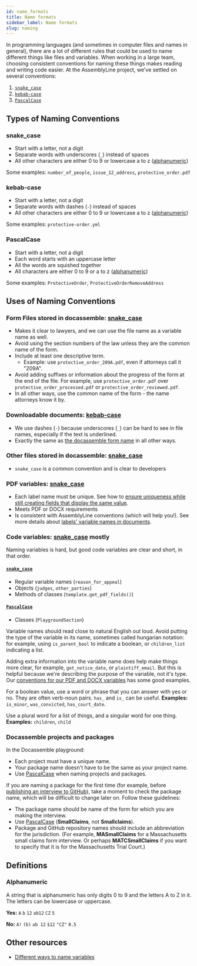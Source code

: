 ```yaml
---
id: name_formats
title: Name formats
sidebar_label: Name formats
slug: naming
---
```


In programming languages (and sometimes in computer files and names in general),
there are a lot of different rules that could be used to name different things like files
and variables. When working in a large team, choosing consistent conventions for naming these
things makes reading and writing code easier. At the AssemblyLine project, we've settled on
several conventions:

1. [`snake_case`](#snake_case)
1. [`kebab-case`](#kebab-case)
1. [`PascalCase`](#pascalcase)

## Types of Naming Conventions

### snake_case

* Start with a letter, not a digit
* Separate words with underscores (`_`) instead of spaces
* All other characters are either 0 to 9 or lowercase a to z ([alphanumeric](#alphanumeric))

Some examples: `number_of_people`, `issue_12_address`, `protective_order.pdf`

### kebab-case

* Start with a letter, not a digit
* Separate words with dashes (`-`) instead of spaces
* All other characters are either 0 to 9 or lowercase a to z ([alphanumeric](#alphanumeric))

Some examples: `protective-order.yml`

### PascalCase

* Start with a letter, not a digit
* Each word starts with an uppercase letter
* All the words are squished together
* All characters are either 0 to 9 or a to z ([alphanumeric](#alphanumeric))

Some examples: `ProtectiveOrder`, `ProtectiveOrderRemoveAddress`

## Uses of Naming Conventions

### Form Files stored in docassemble: [snake_case](#snake_case)

* Makes it clear to lawyers, and we can use the file name as a variable name as well.
* Avoid using the section numbers of the law unless they are the common name of the form.  
* Include at least one descriptive term.
  * Example: use `protective_order_209A.pdf`, even if attorneys call it "209A".
* Avoid adding suffixes or information about the progress of the form at the end of the file. For example, use `protective_order.pdf` over `protective_order_processed.pdf` or `protective_order_reviewed.pdf`.
* In all other ways, use the common name of the form - the name attorneys know it by.

### Downloadable documents: [kebab-case](#kebab-case)

* We use dashes (`-`) because underscores (`_`) can be hard to see in file names, especially if the text is underlined.
* Exactly the same as [the docassemble form name](#form-files-stored-in-docassemble-snake_case) in all other ways.

### Other files stored in docassemble: [snake_case](#snake_case)

* `snake_case` is a common convention and is clear to developers

### PDF variables:  [snake_case](#snake_case)

* Each label name must be unique. See how to [ensure uniqueness while still creating fields that display the same value](label_variables#some-suggestions-for-coming-up-with-custom-labels).
* Meets PDF or DOCX requirements
* Is consistent with AssemblyLine conventions (which will help you!). See more details about [labels' variable names in documents](doc_vars_reference.md).

### Code variables: [snake_case](#snake_case) mostly

Naming variables is hard, but good code variables are clear and short, in that order.

#### [`snake_case`](#snake_case)

* Regular variable names (`reason_for_appeal`)
* Objects (`judges`, `other_parties`)
* Methods of classes (`template.get_pdf_fields()`)

#### [`PascalCase`](#pascalcase)

* Classes (`PlaygroundSection`)

Variable names should read close to natural English out loud. Avoid putting the type of the variable in its name, sometimes called hungarian notation:
for example, using `is_parent_bool` to indicate a boolean, or `children_list` indicating a list.

Adding extra information into the variable name does help make things more clear, for example, `got_notice_date`, or `plaintiff_email`. But this is helpful because we're describing the purpose of the variable, not it's type. Our [conventions for our PDF and DOCX variables](doc_vars_reference.md) has some good examples.

For a boolean value, use a word or phrase that you can answer with yes or no. They are often verb-noun pairs. `has_` and `is_` can be useful. **Examples:** `is_minor`, `was_convicted`, `has_court_date`.

Use a plural word for a list of things, and a singular word for one thing. **Examples:** `children`, `child`

### Docassemble projects and packages

In the Docassemble playground:

* Each project must have a unique name.
* Your package name doesn't have to be the same as your project name.
* Use [PascalCase](#pascalcase) when naming projects and packages.

If you are naming a package for the first time (for example, before [publishing an interview to GitHub](github#set-up-the-github-integration)), take a moment to check the package name, which will be difficult to change later on. Follow these guidelines:

* The package name should be name of the form for which you are making the interview.
* Use [PascalCase](#pascalcase) (**SmallClaims**, not **Smallclaims**).
* Package and GitHub repository names should include an abbreviation for the jurisdiction. (For example, **MASmallClaims** for a Massachusetts small claims form interview. Or perhaps **MATCSmallClaims** if you want to specify that it is for the Massachusetts Trial Court.)

## Definitions

### Alphanumeric
A string that is alphanumeric has only digits 0 to 9 and the letters A to Z in it. The letters can be lowercase or uppercase.

**Yes:** `A` `b` `12` `ab12` `CZ` `5`

**No:** `A!` `(b)` `ab 12` `$12` `"CZ"` `0.5`

## Other resources

* [Different ways to name variables](https://en.wikipedia.org/wiki/Naming_convention_%28programming%29#Examples_of_multiple-word_identifier_formats)
